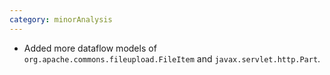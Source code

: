 ```yaml
---
category: minorAnalysis
---
```

* Added more dataflow models of `org.apache.commons.fileupload.FileItem` and `javax.servlet.http.Part`.